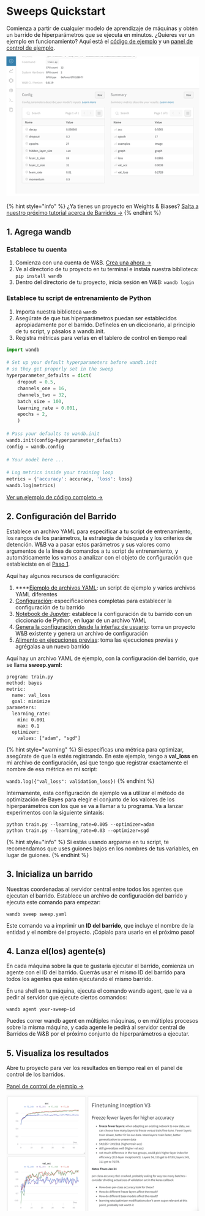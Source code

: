 # Sweeps Quickstart

Comienza a partir de cualquier modelo de aprendizaje de máquinas y obtén un barrido de hiperparámetros que se ejecuta en minutos. ¿Quieres ver un ejemplo en funcionamiento? Aquí está el [código de ejemplo](https://github.com/wandb/examples/tree/master/examples/pytorch/pytorch-cnn-fashion) y un [panel de control de ejemplo](https://app.wandb.ai/carey/pytorch-cnn-fashion/sweeps/v8dil26q).

![](../.gitbook/assets/image%20%2847%29%20%282%29%20%283%29%20%284%29%20%283%29%20%282%29.png)

{% hint style="info" %}
¿Ya tienes un proyecto en Weights & Biases? [Salta a nuestro próximo tutorial acerca de Barridos →](https://docs.wandb.ai/sweeps/existing-project)
{% endhint %}

## 1. Agrega wandb

### Establece tu cuenta

1. Comienza con una cuenta de W&B. [Crea una ahora →](http://app.wandb.ai/)
2. Ve al directorio de tu proyecto en tu terminal e instala nuestra biblioteca: `pip install wandb`
3. Dentro del directorio de tu proyecto, inicia sesión en W&B: `wandb login`

### Establece tu script de entrenamiento de Python

1. Importa nuestra biblioteca `wandb`  
2. Asegúrate de que tus hiperparámetros puedan ser establecidos apropiadamente por el barrido. Defínelos en un diccionario, al principio de tu script, y pásalos a wandb.init.
3. Registra métricas para verlas en el tablero de control en tiempo real

```python
import wandb

# Set up your default hyperparameters before wandb.init
# so they get properly set in the sweep
hyperparameter_defaults = dict(
    dropout = 0.5,
    channels_one = 16,
    channels_two = 32,
    batch_size = 100,
    learning_rate = 0.001,
    epochs = 2,
    )

# Pass your defaults to wandb.init
wandb.init(config=hyperparameter_defaults)
config = wandb.config

# Your model here ...

# Log metrics inside your training loop
metrics = {'accuracy': accuracy, 'loss': loss}
wandb.log(metrics)
```

 [Ver un ejemplo de código completo →](https://github.com/wandb/examples/tree/master/examples/pytorch/pytorch-cnn-fashion)

## 2. Configuración del Barrido

Establece un archivo YAML para especificar a tu script de entrenamiento, los rangos de los parámetros, la estrategia de búsqueda y los criterios de detención. W&B va a pasar estos parámetros y sus valores como argumentos de la línea de comandos a tu script de entrenamiento, y automáticamente los vamos a analizar con el objeto de configuración que estableciste en el [Paso 1](https://docs.wandb.ai/sweeps/quickstart#set-up-your-python-training-script).

 Aquí hay algunos recursos de configuración:

1.  ****[Ejemplo de archivos YAML](https://github.com/wandb/examples/tree/master/examples/keras/keras-cnn-fashion): un script de ejemplo y varios archivos YAML diferentes
2. [Configuración](https://docs.wandb.ai/sweeps/configuration): especificaciones completas para establecer la configuración de tu barrido
3.  [Notebook de Jupyter](https://docs.wandb.ai/sweeps/python-api): establece la configuración de tu barrido con un diccionario de Python, en lugar de un archivo YAML
4.  [Genera la configuración desde la interfaz de usuario](https://docs.wandb.ai/sweeps/existing-project): toma un proyecto W&B existente y genera un archivo de configuración
5.  [Alimento en ejecuciones previas](https://docs.wandb.com/sweeps/existing-project#seed-a-new-sweep-with-existing-runs): toma las ejecuciones previas y agrégalas a un nuevo barrido

Aquí hay un archivo YAML de ejemplo, con la configuración del barrido, que se llama **sweep.yaml:** 

```text
program: train.py
method: bayes
metric:
  name: val_loss
  goal: minimize
parameters:
  learning_rate:
    min: 0.001
    max: 0.1
  optimizer:
    values: ["adam", "sgd"]
```

{% hint style="warning" %}
Si especificas una métrica para optimizar, asegúrate de que la estés registrando. En este ejemplo, tengo a **val\_loss** en mi archivo de configuración, así que tengo que registrar exactamente el nombre de esa métrica en mi script:

`wandb.log({"val_loss": validation_loss})`
{% endhint %}

Internamente, esta configuración de ejemplo va a utilizar el método de optimización de Bayes para elegir el conjunto de los valores de los hiperparámetros con los que se va a llamar a tu programa. Va a lanzar experimentos con la siguiente sintaxis:

```text
python train.py --learning_rate=0.005 --optimizer=adam
python train.py --learning_rate=0.03 --optimizer=sgd
```

{% hint style="info" %}
Si estás usando argparse en tu script, te recomendamos que uses guiones bajos en los nombres de tus variables, en lugar de guiones.
{% endhint %}

## 3. Inicializa un barrido

Nuestras coordenadas al servidor central entre todos los agentes que ejecutan el barrido. Establece un archivo de configuración del barrido y ejecuta este comando para empezar:

```text
wandb sweep sweep.yaml
```

 Este comando va a imprimir un **ID del barrido**, que incluye el nombre de la entidad y el nombre del proyecto. ¡Cópialo para usarlo en el próximo paso!

## 4. Lanza el\(los\) agente\(s\)

En cada máquina sobre la que te gustaría ejecutar el barrido, comienza un agente con el ID del barrido. Querrás usar el mismo ID del barrido para todos los agentes que estén ejecutando el mismo barrido.

En una shell en tu máquina, ejecuta el comando wandb agent, que le va a pedir al servidor que ejecute ciertos comandos:

```text
wandb agent your-sweep-id
```

Puedes correr wandb agent en múltiples máquinas, o en múltiples procesos sobre la misma máquina, y cada agente le pedirá al servidor central de Barridos de W&B por el próximo conjunto de hiperparámetros a ejecutar.

## 5. Visualiza los resultados

Abre tu proyecto para ver los resultados en tiempo real en el panel de control de los barridos.

 [Panel de control de ejemplo →](https://app.wandb.ai/carey/pytorch-cnn-fashion)

![](../.gitbook/assets/image%20%2888%29%20%282%29%20%283%29%20%283%29%20%281%29.png)

